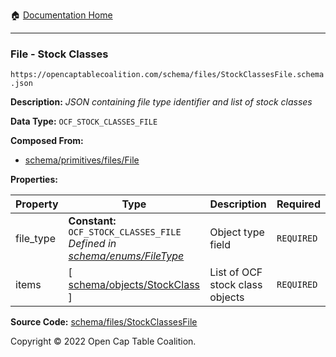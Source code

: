 :house: [Documentation Home](/docs/README.md)

---

### File - Stock Classes

`https://opencaptablecoalition.com/schema/files/StockClassesFile.schema.json`

**Description:** _JSON containing file type identifier and list of stock classes_

**Data Type:** `OCF_STOCK_CLASSES_FILE`

**Composed From:**

- [schema/primitives/files/File](/docs/schema/primitives/files/File.md)

**Properties:**

| Property  | Type                                                                                                            | Description                     | Required   |
| --------- | --------------------------------------------------------------------------------------------------------------- | ------------------------------- | ---------- |
| file_type | **Constant:** `OCF_STOCK_CLASSES_FILE`</br>_Defined in [schema/enums/FileType](/docs/schema/enums/FileType.md)_ | Object type field               | `REQUIRED` |
| items     | [ [schema/objects/StockClass](/docs/schema/objects/StockClass.md) ]                                             | List of OCF stock class objects | `REQUIRED` |

**Source Code:** [schema/files/StockClassesFile](../../schema/files/StockClassesFile.schema.json)

Copyright © 2022 Open Cap Table Coalition.
